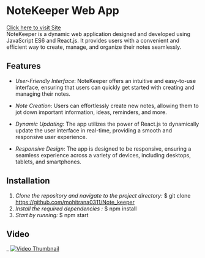 # NoteKeeper Web App
[Click here to visit Site](https://note-keeper-ao31.onrender.com)  <br>
NoteKeeper is a dynamic web application designed and developed using JavaScript ES6 and React.js. It provides users with a convenient and efficient way to create, manage, and organize their notes seamlessly.

## Features

- *User-Friendly Interface*: NoteKeeper offers an intuitive and easy-to-use interface, ensuring that users can quickly get started with creating and managing their notes.

- *Note Creation*: Users can effortlessly create new notes, allowing them to jot down important information, ideas, reminders, and more.

- *Dynamic Updating*: The app utilizes the power of React.js to dynamically update the user interface in real-time, providing a smooth and responsive user experience.

- *Responsive Design*: The app is designed to be responsive, ensuring a seamless experience across a variety of devices, including desktops, tablets, and smartphones.

## Installation


1. *Clone the repository and navigate to the project directory:*
   $ git clone https://github.com/mohitrana0311/Note_keeper
3. *Install the required dependencies :*
   $ npm install
4. *Start by running:* 
   $ npm start

## Video
_
[![Video Thumbnail](https://res.cloudinary.com/dzjjgan1n/image/upload/v1693033483/Screenshot_316_okm3vu.png)](https://res.cloudinary.com/dzjjgan1n/video/upload/v1693033503/keeper_wqwwta.mp4)

